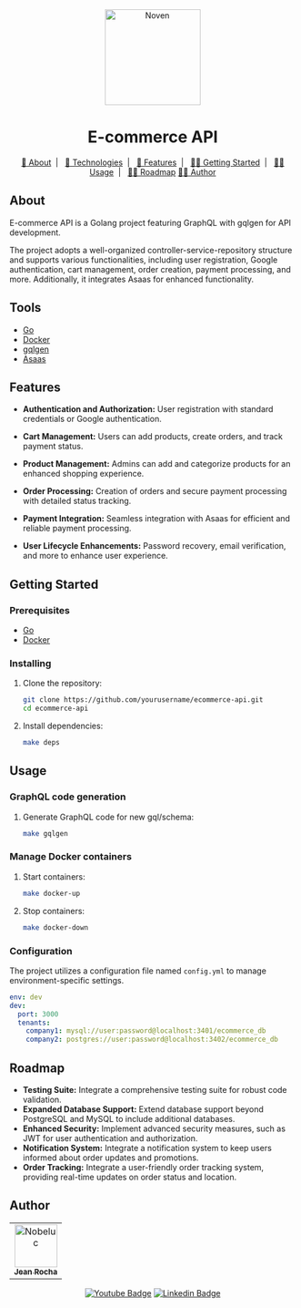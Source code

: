 <div align="center">
   <img href="https://avatars.githubusercontent.com/u/78228526?v=4" alt="Noven" height="168" title="Noven" src="https://avatars.githubusercontent.com/u/78228526?v=4" />
   <h1>E-commerce API</h1>
</div>

<p align="center">
  <a href="#about">📃 About</a>&nbsp;&nbsp;|&nbsp;&nbsp;
  <a href="#technologies">🚀 Technologies</a>&nbsp;&nbsp;|&nbsp;&nbsp;
  <a href="#features">🚀 Features</a>&nbsp;&nbsp;|&nbsp;&nbsp;
  <a href="#getting_started">👨‍💻 Getting Started</a>&nbsp;&nbsp;|&nbsp;&nbsp;
  <a href="#usage">👨‍💻 Usage</a>&nbsp;&nbsp;|&nbsp;&nbsp;
  <a href="#roadmap">👨‍💻 Roadmap</a>
  <a href="#author">👨‍💻 Author</a>
</p>

## About <a name = "about"></a>

E-commerce API is a Golang project featuring GraphQL with gqlgen for API development. 

The project adopts a well-organized controller-service-repository structure and supports various functionalities, including user registration, Google authentication, cart management, order creation, payment processing, and more. Additionally, it integrates Asaas for enhanced functionality.

## Tools <a name="tools"></a>

- [Go](https://golang.org/)
- [Docker](https://www.docker.com/)
- [gqlgen](https://gqlgen.com)
- [Asaas](https://www.asaas.com/)

## Features <a name="features"></a>

- **Authentication and Authorization:** 
User registration with standard credentials or Google authentication.

- **Cart Management:** 
Users can add products, create orders, and track payment status.

- **Product Management:** 
Admins can add and categorize products for an enhanced shopping experience.

- **Order Processing:** 
Creation of orders and secure payment processing with detailed status tracking.

- **Payment Integration:** 
Seamless integration with Asaas for efficient and reliable payment processing.

- **User Lifecycle Enhancements:** 
Password recovery, email verification, and more to enhance user experience.

## Getting Started <a name = "getting_started"></a>

### Prerequisites

- [Go](https://golang.org/)
- [Docker](https://www.docker.com/)

### Installing

1. Clone the repository:

    ```bash
    git clone https://github.com/yourusername/ecommerce-api.git
    cd ecommerce-api
    ```

2. Install dependencies:

    ```bash
    make deps
    ```

## Usage <a name = "usage"></a>

### GraphQL code generation

1. Generate GraphQL code for new gql/schema:

    ```bash
    make gqlgen
    ```

### Manage Docker containers

1. Start containers:

    ```bash
    make docker-up
    ```

2. Stop containers:

    ```bash
    make docker-down
    ```

### Configuration

The project utilizes a configuration file named `config.yml` to manage environment-specific settings.

```yaml
env: dev
dev:
  port: 3000
  tenants:
    company1: mysql://user:password@localhost:3401/ecommerce_db
    company2: postgres://user:password@localhost:3402/ecommerce_db
```

## Roadmap <a name="roadmap"></a>

- **Testing Suite:** Integrate a comprehensive testing suite for robust code validation.
- **Expanded Database Support:** Extend database support beyond PostgreSQL and MySQL to include additional databases.
- **Enhanced Security:** Implement advanced security measures, such as JWT for user authentication and authorization.
- **Notification System:** Integrate a notification system to keep users informed about order updates and promotions.
- **Order Tracking:** Integrate a user-friendly order tracking system, providing real-time updates on order status and location.


## Author <a name = "author"></a>

<div align="center">
  <table>
    <tr>
      <td align="center">
        <a href="http://github.com/nobeluc/">
          <img src="https://avatars.githubusercontent.com/u/78228526?v=4" width="75px;" alt="Nobeluc"/>
          <br />
          <sub>
            <b>Jean Rocha</b>
          </sub>
        </a>
        </td>
    </tr>
  </table>

[![Youtube Badge](https://img.shields.io/badge/-Noven-FF0000?style=flat-square&labelColor=FF0000&logo=youtube&logoColor=white&link=https://www.youtube.com/channel/UC4IOuH99CdKBPydv7CW8Tdg)](https://www.youtube.com/channel/UCgg16Rkdisznb1au1QgqjPA)
[![Linkedin Badge](https://img.shields.io/badge/-Jean%20Rocha-blue?style=flat-square&logo=Linkedin&logoColor=white&link=https://www.linkedin.com/in/lucrocha2/)](https://www.linkedin.com/in/lucrocha2/)
</div>
